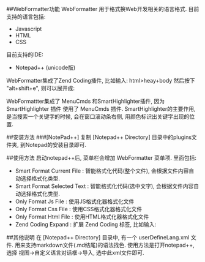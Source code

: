 ##WebFormatter功能
WebFormatter 用于格式换Web开发相关的语言格式.
目前支持的语言包括:
* Javascript
* HTML
* CSS

目前支持的IDE:
* Notepad++ (unicode版)

WebFormatter集成了Zend Coding插件, 比如输入: 
    html>heay+body 
然后按下 "alt+shift+e", 则可以展开成:
	<html>
		<heay></heay>
		<body></body>
	</html>

WebFormattter集成了 MenuCmds 和SmartHighlighter插件, 因为  SmartHighlighter 插件 使用了 MenuCmds 插件. 
SmartHighlighter的主要作用,是当搜索一个关键字的时候, 会在窗口滚动条右侧, 用颜色标识出关键字出现的位置. 

    
##安装方法
###[NotePad++]
复制 [Notepad++ Directory] 目录中的plugins文件夹, 到Notepad的安装目录即可.

##使用方法
启动notepad++后, 菜单栏会增加 WebFormatter 菜单项. 里面包括:
* Smart Format Current File : 智能格式化代码(整个文件), 会根据文件内容自动选择格式化类型.
* Smart Format Selected Text : 智能格式化代码(选中文字), 会根据文件内容自动选择格式化类型.
* Only Format Js File : 使用JS格式化器格式化文件
* Only Format Css File : 使用CSS格式化器格式化文件
* Only Format Html File : 使用HTML格式化器格式化文件
* Zend Coding Expand : 扩展 Zend Coding 标签, 比如输入: 

##其他说明
在 [Notepad++ Directory] 目录中, 有一个 userDefineLang.xml 文件. 用来支持markdown文件(.md结尾)的语法找色.
使用方法是打开notepad++, 选择 视图->自定义语言对话框->导入, 选中此xml文件即可.

